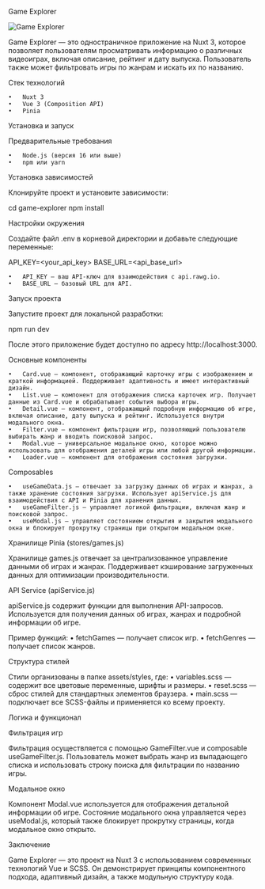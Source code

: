 Game Explorer

![Game Explorer](/public/screen.png?raw=true)

Game Explorer — это одностраничное приложение на Nuxt 3, которое позволяет пользователям просматривать информацию о различных видеоиграх, включая описание, рейтинг и дату выпуска. Пользователь также может фильтровать игры по жанрам и искать их по названию.

Стек технологий

    •	Nuxt 3
    •	Vue 3 (Composition API)
    •	Pinia

Установка и запуск

Предварительные требования

    •	Node.js (версия 16 или выше)
    •	npm или yarn

Установка зависимостей

Клонируйте проект и установите зависимости:

cd game-explorer
npm install

Настройки окружения

Создайте файл .env в корневой директории и добавьте следующие переменные:

API_KEY=<your_api_key>
BASE_URL=<api_base_url>

    •	API_KEY — ваш API-ключ для взаимодействия с api.rawg.io.
    •	BASE_URL — базовый URL для API.

Запуск проекта

Запустите проект для локальной разработки:

npm run dev

После этого приложение будет доступно по адресу http://localhost:3000.

Основные компоненты

    •	Card.vue — компонент, отображающий карточку игры с изображением и краткой информацией. Поддерживает адаптивность и имеет интерактивный дизайн.
    •	List.vue — компонент для отображения списка карточек игр. Получает данные из Card.vue и обрабатывает события выбора игры.
    •	Detail.vue — компонент, отображающий подробную информацию об игре, включая описание, дату выпуска и рейтинг. Используется внутри модального окна.
    •	Filter.vue — компонент фильтрации игр, позволяющий пользователю выбирать жанр и вводить поисковой запрос.
    •	Modal.vue — универсальное модальное окно, которое можно использовать для отображения деталей игры или любой другой информации.
    •	Loader.vue — компонент для отображения состояния загрузки.

Composables

    •	useGameData.js — отвечает за загрузку данных об играх и жанрах, а также хранение состояния загрузки. Использует apiService.js для взаимодействия с API и Pinia для хранения данных.
    •	useGameFilter.js — управляет логикой фильтрации, включая жанр и поисковой запрос.
    •	useModal.js — управляет состоянием открытия и закрытия модального окна и блокирует прокрутку страницы при открытом модальном окне.

Хранилище Pinia (stores/games.js)

Хранилище games.js отвечает за централизованное управление данными об играх и жанрах. Поддерживает кэширование загруженных данных для оптимизации производительности.

API Service (apiService.js)

apiService.js содержит функции для выполнения API-запросов. Используется для получения данных об играх, жанрах и подробной информации об игре.

Пример функций:
• fetchGames — получает список игр.
• fetchGenres — получает список жанров.

Структура стилей

Стили организованы в папке assets/styles, где:
• variables.scss — содержит все цветовые переменные, шрифты и размеры.
• reset.scss — сброс стилей для стандартных элементов браузера.
• main.scss — подключает все SCSS-файлы и применяется ко всему проекту.

Логика и функционал

Фильтрация игр

Фильтрация осуществляется с помощью GameFilter.vue и composable useGameFilter.js. Пользователь может выбрать жанр из выпадающего списка и использовать строку поиска для фильтрации по названию игры.

Модальное окно

Компонент Modal.vue используется для отображения детальной информации об игре. Состояние модального окна управляется через useModal.js, который также блокирует прокрутку страницы, когда модальное окно открыто.

Заключение

Game Explorer — это проект на Nuxt 3 с использованием современных технологий Vue и SCSS. Он демонстрирует принципы компонентного подхода, адаптивный дизайн, а также модульную структуру кода.
